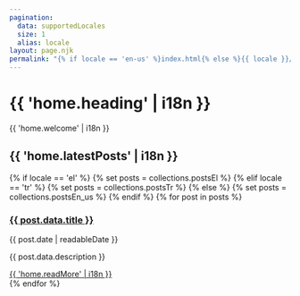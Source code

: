 ```yaml
---
pagination:
  data: supportedLocales
  size: 1
  alias: locale
layout: page.njk
permalink: "{% if locale == 'en-us' %}index.html{% else %}{{ locale }}/index.html{% endif %}"
---
```


# {{ 'home.heading' | i18n }}

{{ 'home.welcome' | i18n }}

## {{ 'home.latestPosts' | i18n }}

<div class="prose max-w-none">
{% if locale == 'el' %}
  {% set posts = collections.postsEl %}
{% elif locale == 'tr' %}
  {% set posts = collections.postsTr %}
{% else %}
  {% set posts = collections.postsEn_us %}
{% endif %}
{% for post in posts %}
<article class="mb-8 pb-8 border-b border-gray-200">
  <h3 class="text-xl font-semibold mb-2">
    <a href="{{ post.url }}" class="text-blue-600 hover:text-blue-800">{{ post.data.title }}</a>
  </h3>
  <div class="text-gray-600 text-sm mb-3">{{ post.date | readableDate }}</div>
  <p class="text-gray-700">{{ post.data.description }}</p>
  <div class="mt-3">
    <a href="{{ post.url }}" class="text-blue-600 hover:text-blue-800 font-medium">{{ 'home.readMore' | i18n }}</a>
  </div>
</article>
{% endfor %}
</div>